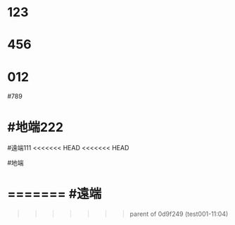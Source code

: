 # 123
# 456
# 012
#789

#地端222
=======
#遠端111
<<<<<<< HEAD
<<<<<<< HEAD

#地端

=======
#遠端
=======
>>>>>>> parent of 0d9f249 (test001-11:04)
